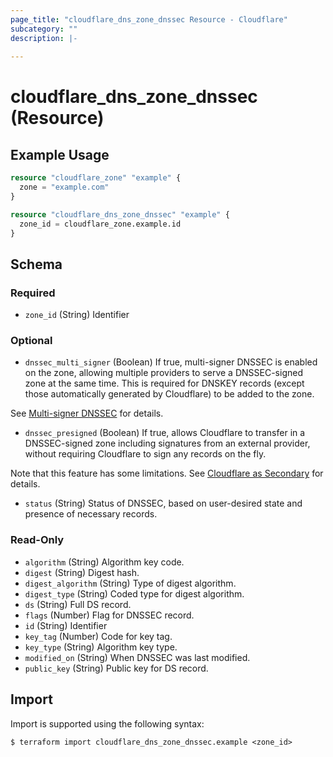 ```yaml
---
page_title: "cloudflare_dns_zone_dnssec Resource - Cloudflare"
subcategory: ""
description: |-
  
---
```


# cloudflare_dns_zone_dnssec (Resource)



## Example Usage

```terraform
resource "cloudflare_zone" "example" {
  zone = "example.com"
}

resource "cloudflare_dns_zone_dnssec" "example" {
  zone_id = cloudflare_zone.example.id
}
```
<!-- schema generated by tfplugindocs -->
## Schema

### Required

- `zone_id` (String) Identifier

### Optional

- `dnssec_multi_signer` (Boolean) If true, multi-signer DNSSEC is enabled on the zone, allowing multiple
providers to serve a DNSSEC-signed zone at the same time.
This is required for DNSKEY records (except those automatically
generated by Cloudflare) to be added to the zone.

See [Multi-signer DNSSEC](https://developers.cloudflare.com/dns/dnssec/multi-signer-dnssec/) for details.
- `dnssec_presigned` (Boolean) If true, allows Cloudflare to transfer in a DNSSEC-signed zone
including signatures from an external provider, without requiring
Cloudflare to sign any records on the fly.

Note that this feature has some limitations.
See [Cloudflare as Secondary](https://developers.cloudflare.com/dns/zone-setups/zone-transfers/cloudflare-as-secondary/setup/#dnssec) for details.
- `status` (String) Status of DNSSEC, based on user-desired state and presence of necessary records.

### Read-Only

- `algorithm` (String) Algorithm key code.
- `digest` (String) Digest hash.
- `digest_algorithm` (String) Type of digest algorithm.
- `digest_type` (String) Coded type for digest algorithm.
- `ds` (String) Full DS record.
- `flags` (Number) Flag for DNSSEC record.
- `id` (String) Identifier
- `key_tag` (Number) Code for key tag.
- `key_type` (String) Algorithm key type.
- `modified_on` (String) When DNSSEC was last modified.
- `public_key` (String) Public key for DS record.

## Import

Import is supported using the following syntax:

```shell
$ terraform import cloudflare_dns_zone_dnssec.example <zone_id>
```
